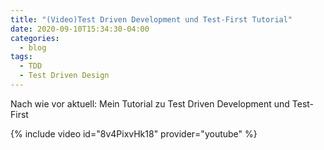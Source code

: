 ```yaml
---
title: "(Video)Test Driven Development und Test-First Tutorial"
date: 2020-09-10T15:34:30-04:00
categories:
  - blog
tags:
  - TDD
  - Test Driven Design
---
```

Nach wie vor aktuell: Mein Tutorial zu Test Driven Development und Test-First

{% include video id="8v4PixvHk18" provider="youtube" %}